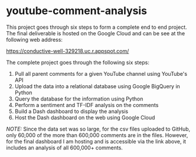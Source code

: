 # youtube-comment-analysis
This project goes through six steps to form a complete end to end project.  The final deliverable is hosted on the Google Cloud and can be see at the following web address:

https://conductive-well-329218.uc.r.appspot.com/

The complete project goes through the following six steps:
1. Pull all parent comments for a given YouTube channel using YouTube's API
2. Upload the data into a relational database using Google BigQuery in Python
3. Query the database for the information using Python
4. Perform a sentiment and TF-IDF analysis on the comments
5. Build a Dash dashboard to display the analysis
6. Host the Dash dashboard on the web using Google Cloud

*NOTE:* Since the data set was so large, for the csv files uploaded to GitHub, only 60,000 of the more than 600,000 comments are in the files.  However, for the final dashboard I am hosting and is accessible via the link above, it includes an analysis of all 600,000+ comments.

